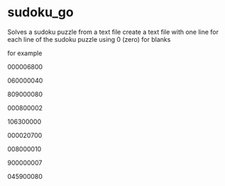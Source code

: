 # sudoku_go
Solves a sudoku puzzle from a text file
create a text file with one line for each line of the sudoku puzzle
using 0 (zero) for blanks

for example

000006800

060000040

809000080

000800002

106300000

000020700

008000010

900000007

045900080
